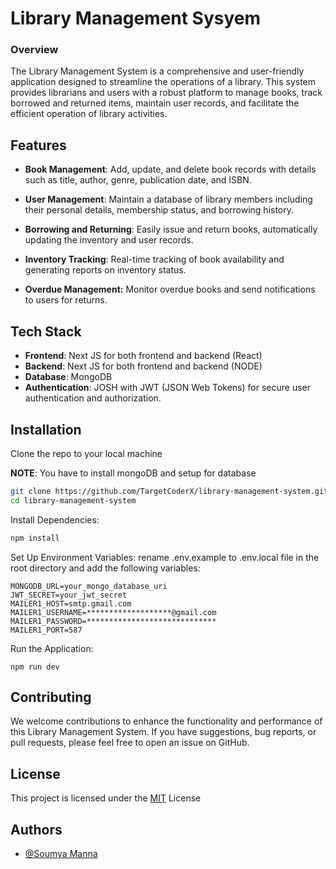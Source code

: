 
# Library Management Sysyem

### Overview
The Library Management System is a comprehensive and user-friendly application designed to streamline the operations of a library. This system provides librarians and users with a robust platform to manage books, track borrowed and returned items, maintain user records, and facilitate the efficient operation of library activities.


## Features

- **Book Management**: Add, update, and delete book records with details such as title, author, genre, publication date, and ISBN.

- **User Management**: Maintain a database of library members including their personal details, membership status, and borrowing history.

- **Borrowing and Returning**: Easily issue and return books, automatically updating the inventory and user records.

- **Inventory Tracking**: Real-time tracking of book availability and generating reports on inventory status.

- **Overdue Management:** Monitor overdue books and send notifications to users for returns.


## Tech Stack

- **Frontend**: Next JS for both frontend and backend (React)
- **Backend**: Next JS for both frontend and backend (NODE)
- **Database**: MongoDB
- **Authentication**:  JOSH with JWT (JSON Web Tokens) for secure user authentication and authorization.


## Installation

Clone the repo to your local machine

**NOTE**: You have to install mongoDB and setup for database

```bash
git clone https://github.com/TargetCoderX/library-management-system.git
cd library-management-system
```

Install Dependencies:

```bash
npm install
```

Set Up Environment Variables: rename .env.example to .env.local file in the root directory and add the following variables:
 ```
MONGODB_URL=your_mongo_database_uri
JWT_SECRET=your_jwt_secret
MAILER1_HOST=smtp.gmail.com
MAILER1_USERNAME=*******************@gmail.com
MAILER1_PASSWORD=*****************************
MAILER1_PORT=587
 ```

 Run the Application:

```
npm run dev
```
    
## Contributing

We welcome contributions to enhance the functionality and performance of this Library Management System. If you have suggestions, bug reports, or pull requests, please feel free to open an issue on GitHub.
## License

This project is licensed under the [MIT](https://choosealicense.com/licenses/mit/) License 


## Authors

- [@Soumya Manna](https://portfolio-frontend-soumya-manna-1999.vercel.app/)

